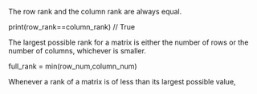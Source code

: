 The row rank and the column rank are always equal.

print(row_rank==column_rank) // True

The largest possible rank for a matrix is either the number of rows or the number of columns, whichever is smaller.

full_rank = min(row_num,column_num)

Whenever a rank of a matrix is of less than its largest possible value, 



